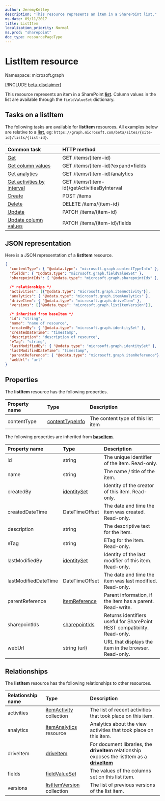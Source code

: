 ```yaml
---
author: JeremyKelley
description: "This resource represents an item in a SharePoint list."
ms.date: 09/11/2017
title: ListItem
localization_priority: Normal
ms.prod: "sharepoint"
doc_type: resourcePageType
---
```

# ListItem resource

Namespace: microsoft.graph

[!INCLUDE [beta-disclaimer](../../includes/beta-disclaimer.md)]

This resource represents an item in a SharePoint **[list][]**.
Column values in the list are available through the `fieldValueSet` dictionary.

## Tasks on a listItem

The following tasks are available for **listItem** resources.
All examples below are relative to a **[list][]**, eg: `https://graph.microsoft.com/beta/sites/{site-id}/lists/{list-id}`.

| Common task                    | HTTP method
|:-------------------------------|:------------------------
| [Get][]                        | GET /items/{item-id}
| [Get column values][Get]       | GET /items/{item-id}?expand=fields
| [Get analytics][]              | GET /items/{item-id}/analytics
| [Get activities by interval][] | GET /items/{item-id}/getActivitiesByInterval
| [Create][]                     | POST /items
| [Delete][]                     | DELETE /items/{item-id}
| [Update][]                     | PATCH /items/{item-id}
| [Update column values][Update] | PATCH /items/{item-id}/fields

[Get]: ../api/listitem-get.md
[Get analytics]: ../api/itemanalytics-get.md
[Get activities by interval]: ../api/itemactivity-getbyinterval.md
[Create]: ../api/listitem-create.md
[Delete]: ../api/listitem-delete.md
[Update]: ../api/listitem-update.md

## JSON representation

Here is a JSON representation of a **listItem** resource.

<!--{
  "blockType": "resource",
  "keyProperty": "id",
  "baseType": "microsoft.graph.baseItem",
  "@odata.type": "microsoft.graph.listItem"
}-->

```json
{
  "contentType": { "@odata.type": "microsoft.graph.contentTypeInfo" },
  "fields": { "@odata.type": "microsoft.graph.fieldValueSet" },
  "sharepointIds": { "@odata.type": "microsoft.graph.sharepointIds" },

  /* relationships */
  "activities": [{"@odata.type": "microsoft.graph.itemActivity"}],
  "analytics": { "@odata.type": "microsoft.graph.itemAnalytics" },
  "driveItem": { "@odata.type": "microsoft.graph.driveItem" },
  "versions": [{"@odata.type": "microsoft.graph.listItemVersion"}],

  /* inherited from baseItem */
  "id": "string",
  "name": "name of resource",
  "createdBy": { "@odata.type": "microsoft.graph.identitySet" },
  "createdDateTime": "timestamp",
  "description": "description of resource",
  "eTag": "string",
  "lastModifiedBy": { "@odata.type": "microsoft.graph.identitySet" },
  "lastModifiedDateTime": "timestamp",
  "parentReference": { "@odata.type": "microsoft.graph.itemReference"},
  "webUrl": "url"
}
```

## Properties

The **listItem** resource has the following properties.

| Property name | Type                | Description
|:--------------|:--------------------|:-------------------------------
| contentType   | [contentTypeInfo][] | The content type of this list item

The following properties are inherited from **[baseItem][]**.

| Property name        | Type              | Description
|:---------------------|:------------------|:----------------------------------
| id                   | string            | The unique identifier of the item. Read-only.
| name                 | string            | The name / title of the item.
| createdBy            | [identitySet][]   | Identity of the creator of this item. Read-only.
| createdDateTime      | DateTimeOffset    | The date and time the item was created. Read-only.
| description          | string            | The descriptive text for the item.
| eTag                 | string            | ETag for the item. Read-only.                                                          |
| lastModifiedBy       | [identitySet][]   | Identity of the last modifier of this item. Read-only.
| lastModifiedDateTime | DateTimeOffset    | The date and time the item was last modified. Read-only.
| parentReference      | [itemReference][] | Parent information, if the item has a parent. Read-write.
| sharepointIds        | [sharepointIds][] | Returns identifiers useful for SharePoint REST compatibility. Read-only.
| webUrl               | string (url)      | URL that displays the item in the browser. Read-only.

## Relationships

 The **listItem** resource has the following relationships to other resources.

| Relationship name | Type                           | Description
|:------------------|:-------------------------------|:-------------------------------
| activities        | [itemActivity][] collection    | The list of recent activities that took place on this item.
| analytics         | [itemAnalytics][] resource     | Analytics about the view activities that took place on this item.
| driveItem         | [driveItem][]                  | For document libraries, the **driveItem** relationship exposes the listItem as a **[driveItem][]**
| fields            | [fieldValueSet][]              | The values of the columns set on this list item.
| versions          | [listItemVersion][] collection | The list of previous versions of the list item.

[baseItem]: baseitem.md
[contentTypeInfo]: contenttypeinfo.md
[driveItem]: driveitem.md
[fieldValueSet]: fieldvalueset.md
[identitySet]: identityset.md
[itemActivity]: itemactivity.md
[itemAnalytics]: itemanalytics.md
[itemReference]: itemreference.md
[list]: list.md
[listItemVersion]: listitemversion.md
[sharepointIds]: sharepointids.md

<!--
{
  "type": "#page.annotation",
  "description": "",
  "keywords": "",
  "section": "documentation",
  "tocPath": "Resources/ListItem",
  "tocBookmarks": {
    "ListItem": "#"
  },
  "suppressions": []
}
-->
